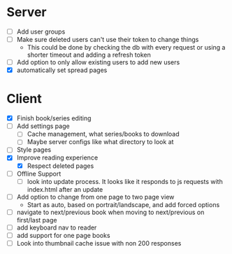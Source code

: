 # Server

- [ ] Add user groups
- [ ] Make sure deleted users can't use their token to change things
  - This could be done by checking the db with every request or using a shorter
    timeout and adding a refresh token
- [ ] Add option to only allow existing users to add new users
- [x] automatically set spread pages

# Client

- [x] Finish book/series editing
- [ ] Add settings page
  - [ ] Cache management, what series/books to download
  - [ ] Maybe server configs like what directory to look at
- [ ] Style pages
- [x] Improve reading experience
  - [x] Respect deleted pages
- [ ] Offline Support
  - [ ] look into update process. It looks like it responds to js requests with
        index.html after an update
- [ ] Add option to change from one page to two page view
  - Start as auto, based on portrait/landscape, and add forced options
- [ ] navigate to next/previous book when moving to next/previous on first/last
      page
- [ ] add keyboard nav to reader
- [ ] add support for one page books
- [ ] Look into thumbnail cache issue with non 200 responses
